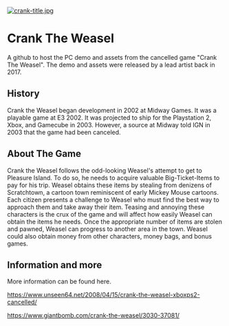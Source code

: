 [![crank-title.jpg](https://i.postimg.cc/mDKMHwpw/crank-title.jpg)](https://postimg.cc/JDcGwbLD)
# Crank The Weasel
A github to host the PC demo and assets from the cancelled game "Crank The Weasel".
The demo and assets were released by a lead artist back in 2017.

## History
Crank the Weasel began development in 2002 at Midway Games. It was a playable game at E3 2002. It was projected to ship for the Playstation 2, Xbox, and Gamecube in 2003. However, a source at Midway told IGN in 2003 that the game had been canceled.

## About The Game
Crank the Weasel follows the odd-looking Weasel's attempt to get to Pleasure Island. To do so, he needs to acquire valuable Big-Ticket-Items to pay for his trip. Weasel obtains these items by stealing from denizens of Scratchtown, a cartoon town reminiscent of early Mickey Mouse cartoons. Each citizen presents a challenge to Weasel who must find the best way to approach them and take away their item. Teasing and annoying these characters is the crux of the game and will affect how easily Weasel can obtain the items he needs. Once the appropriate number of items are stolen and pawned, Weasel can progress to another area in the town. Weasel could also obtain money from other characters, money bags, and bonus games.

## Information and more
More information can be found here.

https://www.unseen64.net/2008/04/15/crank-the-weasel-xboxps2-cancelled/

https://www.giantbomb.com/crank-the-weasel/3030-37081/
